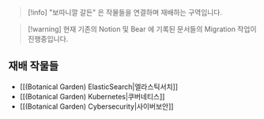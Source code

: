> [!info] "보따니깔 갈든" 은 작물들을 연결하며 재배하는 구역입니다.

> [!warning] 현재 기존의 Notion 및 Bear 에 기록된 문서들의 Migration 작업이 진행중입니다.

## 재배 작물들

- [[(Botanical Garden) ElasticSearch|엘라스틱서치]]
- [[(Botanical Garden) Kubernetes|쿠버네티스]]
- [[(Botanical Garden) Cybersecurity|사이버보안]]